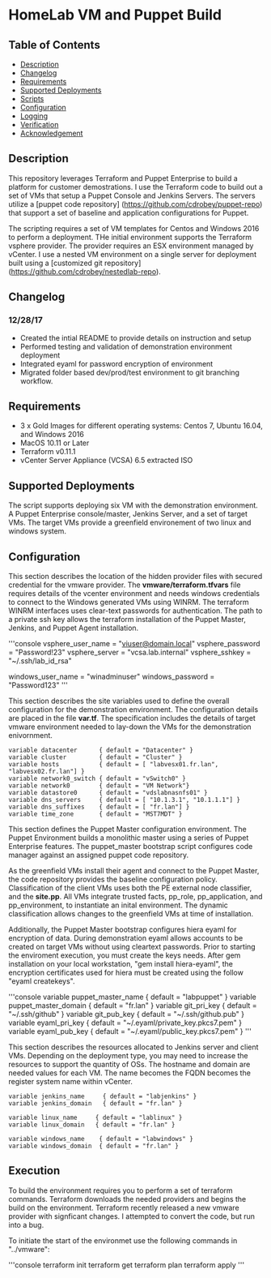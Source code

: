 # HomeLab VM and Puppet Build

## Table of Contents

* [Description](#description)
* [Changelog](#changelog)
* [Requirements](#requirements)
* [Supported Deployments](#supported-deployments)
* [Scripts](#scripts)
* [Configuration](#configuration)
* [Logging](#logging)
* [Verification](#verification)
* [Acknowledgement](#acknowledgement)

## Description

This repository leverages Terraform and Puppet Enterprise to build a platform for customer demostrations.  I use the Terraform code to build out a set of VMs that setup a Puppet Console and Jenkins Servers.  The servers utilize a [puppet code repository] (https://github.com/cdrobey/puppet-repo) that support a set of baseline and application configurations for Puppet.

The scripting requires a set of VM templates for Centos and Windows 2016 to perform a deployment.  THe initial environment supports the Terraform vsphere provider.  The provider requires an ESX environment managed by vCenter.  I use a nested VM environment on a single server for deployment built using a [customized git repository] (https://github.com/cdrobey/nestedlab-repo).


## Changelog

### **12/28/17**

* Created the intial README to provide details on instruction and setup
* Performed testing and validation of demonstration environment deployment
* Integrated eyaml for password encryption of environment
* Migrated folder based dev/prod/test environment to git branching workflow.

## Requirements

* 3 x Gold Images for different operating systems: Centos 7, Ubuntu 16.04, and Windows 2016
* MacOS 10.11 or Later
* Terraform v0.11.1
* vCenter Server Appliance (VCSA) 6.5 extracted ISO

## Supported Deployments

The script supports deploying six VM with the demonstration environment.  A Puppet Enterprise console/master, Jenkins Server, and a set of target VMs.  The target VMs  provide a greenfield environement of two linux and windows system.

## Configuration

This section describes the location of the hidden provider files with secured credential for the vmware provider.  The **vmware/terraform.tfvars** file requires details of the vcenter environment and needs windows credentials to connect to the Windows generated VMs using WINRM.  The terraform WINRM interfaces uses clear-text passwords for authentication.  The path to a private ssh key allows the terraform installation of the Puppet Master, Jenkins, and Puppet Agent installation.

'''console
vsphere_user_name = "viuser@domain.local"
vsphere_password  = "Password!23"
vsphere_server    = "vcsa.lab.internal"
vsphere_sshkey    = "~/.ssh/lab_id_rsa"

windows_user_name = "winadminuser"
windows_password  = "Password123"
'''

This section describes the site variables used to define the overall configuration for the demonstration environment.  The configuration details are placed in the file **var.tf**.  The specification includes the details of target vmware environment needed to lay-down the VMs for the demonstration enivornment.

```console
variable datacenter      { default = "Datacenter" }
variable cluster         { default = "Cluster" }
variable hosts           { default = [ "labvesx01.fr.lan", "labvesx02.fr.lan"] }
variable network0_switch { default = "vSwitch0" }
variable network0        { default = "VM Network"}
variable datastore0      { default = "vdslabnasnfs01" }
variable dns_servers     { default = [ "10.1.3.1", "10.1.1.1"] }
variable dns_suffixes    { default = [ "fr.lan"] }
variable time_zone       { default = "MST7MDT" }
```

This section defines the Puppet Master configuration environment.  The Puppet Environment builds a monolithic master using a series of Puppet Enterprise features.  The puppet_master bootstrap script configures code manager against an assigned puppet code repository.

As the greenfield VMs install their agent and connect to the Puppet Master, the code repository provides the baseline configuration policy.  Classification of the client VMs uses both the PE external node classifier, and the **site.pp**.  All VMs integrate trusted facts, pp_role, pp_application, and pp_environment, to instantiate an inital environment.  The dynamic classification allows changes to the greenfield VMs at time of installation.

Additionally, the Puppet Master bootstrap configures hiera eyaml for encryption of data.  During demonstration eyaml allows accounts to be created on target VMs without using cleartext passwords.  Prior to starting the enviroment execution, you must create the keys needs.  After gem installation on your local workstation, "gem install hiera-eyaml", the encryption certificates used for hiera must be created using the follow "eyaml createkeys".

'''console
variable puppet_master_name       { default = "labpuppet" }
variable puppet_master_domain     { default = "fr.lan" }
variable git_pri_key              { default = "~/.ssh/github" }
variable git_pub_key              { default = "~/.ssh/github.pub" }
variable eyaml_pri_key            { default = "~/.eyaml/private_key.pkcs7.pem" }
variable eyaml_pub_key            { default = "~/.eyaml/public_key.pkcs7.pem" }
'''

This section describes the resources allocated to Jenkins server and client VMs. Depending on the deployment type, you may need to increase the resources to support the quantity of OSs.  The hostname and domain are needed values for each VM.  The name becomes the FQDN becomes the register system name within vCenter.

```console
variable jenkins_name     { default = "labjenkins" }
variable jenkins_domain   { default = "fr.lan" }

variable linux_name     { default = "lablinux" }
variable linux_domain   { default = "fr.lan" }

variable windows_name    { default = "labwindows" }
variable windows_domain  { default = "fr.lan" }
```

## Execution

To build the environment requires you to perform a set of terraform commands.  Terraform downloads the needed providers and begins the build on the environment.  Terraform recently released a new vmware provider with signficant changes.  I attempted to convert the code, but run into a bug.

To initiate the start of the environmet use the following commands in "../vmware":

'''console
terraform init
terraform get
terraform plan
terraform apply
'''